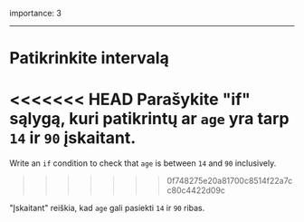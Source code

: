 importance: 3

---

# Patikrinkite intervalą

<<<<<<< HEAD
Parašykite "if" sąlygą, kuri patikrintų ar `age` yra tarp `14` ir `90` įskaitant.
=======
Write an `if` condition to check that `age` is between `14` and `90` inclusively.
>>>>>>> 0f748275e20a81700c8514f22a7cc80c4422d09c

"Įskaitant" reiškia, kad `age` gali pasiekti `14` ir `90` ribas.
